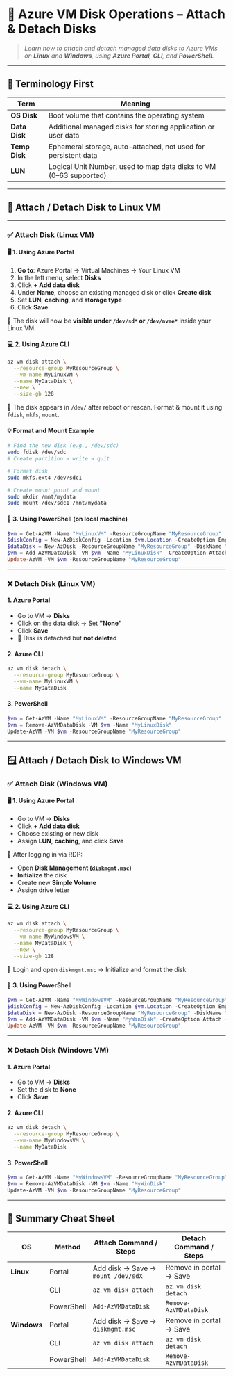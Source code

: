 # 💾 Azure VM Disk Operations – Attach & Detach Disks

> _Learn how to attach and detach managed data disks to Azure VMs on **Linux** and **Windows**, using **Azure Portal**, **CLI**, and **PowerShell**._

---

## 🧱 Terminology First

| Term          | Meaning                                                            |
| ------------- | ------------------------------------------------------------------ |
| **OS Disk**   | Boot volume that contains the operating system                     |
| **Data Disk** | Additional managed disks for storing application or user data      |
| **Temp Disk** | Ephemeral storage, auto-attached, not used for persistent data     |
| **LUN**       | Logical Unit Number, used to map data disks to VM (0–63 supported) |

---

## 🐧 Attach / Detach Disk to **Linux VM**

---

### ✅ **Attach Disk (Linux VM)**

#### 🖥️ 1. Using Azure Portal

1. **Go to**: Azure Portal → Virtual Machines → Your Linux VM
2. In the left menu, select **Disks**
3. Click **+ Add data disk**
4. Under **Name**, choose an existing managed disk or click **Create disk**
5. Set **LUN**, **caching**, and **storage type**
6. Click **Save**

📌 The disk will now be **visible under `/dev/sd*` or `/dev/nvme*`** inside your Linux VM.

#### 💻 2. Using Azure CLI

```bash
az vm disk attach \
  --resource-group MyResourceGroup \
  --vm-name MyLinuxVM \
  --name MyDataDisk \
  --new \
  --size-gb 128
```

📌 The disk appears in `/dev/` after reboot or rescan. Format & mount it using `fdisk`, `mkfs`, `mount`.

#### 💡 Format and Mount Example

```bash
# Find the new disk (e.g., /dev/sdc)
sudo fdisk /dev/sdc
# Create partition → write → quit

# Format disk
sudo mkfs.ext4 /dev/sdc1

# Create mount point and mount
sudo mkdir /mnt/mydata
sudo mount /dev/sdc1 /mnt/mydata
```

#### 🔧 3. Using PowerShell (on local machine)

```powershell
$vm = Get-AzVM -Name "MyLinuxVM" -ResourceGroupName "MyResourceGroup"
$diskConfig = New-AzDiskConfig -Location $vm.Location -CreateOption Empty -DiskSizeGB 128
$dataDisk = New-AzDisk -ResourceGroupName "MyResourceGroup" -DiskName "MyLinuxDisk" -Disk $diskConfig
$vm = Add-AzVMDataDisk -VM $vm -Name "MyLinuxDisk" -CreateOption Attach -ManagedDiskId $dataDisk.Id -Lun 1
Update-AzVM -VM $vm -ResourceGroupName "MyResourceGroup"
```

---

### ❌ **Detach Disk (Linux VM)**

#### 1. Azure Portal

- Go to VM → **Disks**
- Click on the data disk → Set **"None"**
- Click **Save**
- 📌 Disk is detached but **not deleted**

#### 2. Azure CLI

```bash
az vm disk detach \
  --resource-group MyResourceGroup \
  --vm-name MyLinuxVM \
  --name MyDataDisk
```

#### 3. PowerShell

```powershell
$vm = Get-AzVM -Name "MyLinuxVM" -ResourceGroupName "MyResourceGroup"
$vm = Remove-AzVMDataDisk -VM $vm -Name "MyLinuxDisk"
Update-AzVM -VM $vm -ResourceGroupName "MyResourceGroup"
```

---

## 🪟 Attach / Detach Disk to **Windows VM**

### ✅ **Attach Disk (Windows VM)**

#### 🖥️ 1. Using Azure Portal

- Go to VM → **Disks**
- Click **+ Add data disk**
- Choose existing or new disk
- Assign **LUN**, **caching**, and click **Save**

📌 After logging in via RDP:

- Open **Disk Management (`diskmgmt.msc`)**
- **Initialize** the disk
- Create new **Simple Volume**
- Assign drive letter

#### 💻 2. Using Azure CLI

```bash
az vm disk attach \
  --resource-group MyResourceGroup \
  --vm-name MyWindowsVM \
  --name MyDataDisk \
  --new \
  --size-gb 128
```

📌 Login and open `diskmgmt.msc` → Initialize and format the disk

#### 🔧 3. Using PowerShell

```powershell
$vm = Get-AzVM -Name "MyWindowsVM" -ResourceGroupName "MyResourceGroup"
$diskConfig = New-AzDiskConfig -Location $vm.Location -CreateOption Empty -DiskSizeGB 128
$dataDisk = New-AzDisk -ResourceGroupName "MyResourceGroup" -DiskName "MyWinDisk" -Disk $diskConfig
$vm = Add-AzVMDataDisk -VM $vm -Name "MyWinDisk" -CreateOption Attach -ManagedDiskId $dataDisk.Id -Lun 1
Update-AzVM -VM $vm -ResourceGroupName "MyResourceGroup"
```

---

### ❌ **Detach Disk (Windows VM)**

#### 1. Azure Portal

- Go to VM → **Disks**
- Set the disk to **None**
- Click **Save**

#### 2. Azure CLI

```bash
az vm disk detach \
  --resource-group MyResourceGroup \
  --vm-name MyWindowsVM \
  --name MyDataDisk
```

#### 3. PowerShell

```powershell
$vm = Get-AzVM -Name "MyWindowsVM" -ResourceGroupName "MyResourceGroup"
$vm = Remove-AzVMDataDisk -VM $vm -Name "MyWinDisk"
Update-AzVM -VM $vm -ResourceGroupName "MyResourceGroup"
```

---

## 📘 Summary Cheat Sheet

| OS          | Method     | Attach Command / Steps             | Detach Command / Steps  |
| ----------- | ---------- | ---------------------------------- | ----------------------- |
| **Linux**   | Portal     | Add disk → Save → `mount /dev/sdX` | Remove in portal → Save |
|             | CLI        | `az vm disk attach`                | `az vm disk detach`     |
|             | PowerShell | `Add-AzVMDataDisk`                 | `Remove-AzVMDataDisk`   |
| **Windows** | Portal     | Add disk → Save → `diskmgmt.msc`   | Remove in portal → Save |
|             | CLI        | `az vm disk attach`                | `az vm disk detach`     |
|             | PowerShell | `Add-AzVMDataDisk`                 | `Remove-AzVMDataDisk`   |
